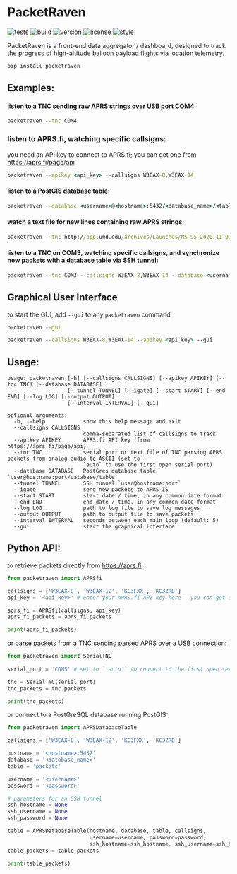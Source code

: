 # PacketRaven 

[![tests](https://github.com/UMDBPP/PacketRaven/workflows/tests/badge.svg)](https://github.com/UMDBPP/PacketRaven/actions?query=workflow%3Atests)
[![build](https://github.com/UMDBPP/PacketRaven/workflows/build/badge.svg)](https://github.com/UMDBPP/PacketRaven/actions?query=workflow%3Abuild)
[![version](https://img.shields.io/pypi/v/packetraven)](https://pypi.org/project/packetraven)
[![license](https://img.shields.io/github/license/umdbpp/packetraven)](https://opensource.org/licenses/MIT)
[![style](https://sourceforge.net/p/oitnb/code/ci/default/tree/_doc/_static/oitnb.svg?format=raw)](https://sourceforge.net/p/oitnb/code)

PacketRaven is a front-end data aggregator / dashboard, designed to track the progress of high-altitude balloon payload flights via location telemetry.

```bash
pip install packetraven
```

## Examples:
#### listen to a TNC sending raw APRS strings over USB port COM4:
```cmd
packetraven --tnc COM4
```

### listen to APRS.fi, watching specific callsigns:
you need an API key to connect to APRS.fi; you can get one from https://aprs.fi/page/api
```cmd
packetraven --apikey <api_key> --callsigns W3EAX-8,W3EAX-14
```
#### listen to a PostGIS database table:
```cmd
packetraven --database <username>@<hostname>:5432/<database_name>/<table_name>
```
#### watch a text file for new lines containing raw APRS strings:
```cmd
packetraven --tnc http://bpp.umd.edu/archives/Launches/NS-95_2020-11-07/APRS/W3EAX-11/W3EAX-11_raw_NS95.txt
```
#### listen to a TNC on COM3, watching specific callsigns, and synchronize new packets with a database table via SSH tunnel:
```cmd
packetraven --tnc COM3 --callsigns W3EAX-8,W3EAX-14 --database <username>@<hostname>:5432/<database_name>/<table_name> --tunnel <ssh_username>@<hostname>:22
```

## Graphical User Interface
to start the GUI, add `--gui` to any `packetraven` command
```cmd
packetraven --gui
```
```cmd
packetraven --callsigns W3EAX-8,W3EAX-14 --apikey <api_key> --gui
```

## Usage:
```text
usage: packetraven [-h] [--callsigns CALLSIGNS] [--apikey APIKEY] [--tnc TNC] [--database DATABASE]
                   [--tunnel TUNNEL] [--igate] [--start START] [--end END] [--log LOG] [--output OUTPUT]
                   [--interval INTERVAL] [--gui]

optional arguments:
  -h, --help            show this help message and exit
  --callsigns CALLSIGNS
                        comma-separated list of callsigns to track
  --apikey APIKEY       APRS.fi API key (from https://aprs.fi/page/api)
  --tnc TNC             serial port or text file of TNC parsing APRS packets from analog audio to ASCII (set to
                        `auto` to use the first open serial port)
  --database DATABASE   PostGres database table `user@hostname:port/database/table`
  --tunnel TUNNEL       SSH tunnel `user@hostname:port`
  --igate               send new packets to APRS-IS
  --start START         start date / time, in any common date format
  --end END             end date / time, in any common date format
  --log LOG             path to log file to save log messages
  --output OUTPUT       path to output file to save packets
  --interval INTERVAL   seconds between each main loop (default: 5)
  --gui                 start the graphical interface
```

## Python API:
to retrieve packets directly from https://aprs.fi:
```python
from packetraven import APRSfi

callsigns = ['W3EAX-8', 'W3EAX-12', 'KC3FXX', 'KC3ZRB']
api_key = '<api_key>' # enter your APRS.fi API key here - you can get one from https://aprs.fi/page/api

aprs_fi = APRSfi(callsigns, api_key)
aprs_fi_packets = aprs_fi.packets

print(aprs_fi_packets)
```
or parse packets from a TNC sending parsed APRS over a USB connection:
```python
from packetraven import SerialTNC
 
serial_port = 'COM5' # set to `'auto'` to connect to the first open serial port  

tnc = SerialTNC(serial_port)
tnc_packets = tnc.packets

print(tnc_packets)
```
or connect to a PostGreSQL database running PostGIS:
```python
from packetraven import APRSDatabaseTable

callsigns = ['W3EAX-8', 'W3EAX-12', 'KC3FXX', 'KC3ZRB']

hostname = '<hostname>:5432'
database = '<database_name>'
table = 'packets'

username = '<username>'
password = '<password>'

# parameters for an SSH tunnel
ssh_hostname = None
ssh_username = None
ssh_password = None

table = APRSDatabaseTable(hostname, database, table, callsigns, 
                          username=username, password=password, 
                          ssh_hostname=ssh_hostname, ssh_username=ssh_hostname, ssh_password=ssh_password)
table_packets = table.packets

print(table_packets)
```
